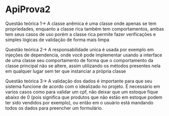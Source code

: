 # ApiProva2

Questão teórica 1-> A classe anêmica é uma classe onde apenas se tem propriedades, enquanto a classe rica também tem comportamentos, 
ambas tem seus casos de uso porém a classe rica permite fazer verificações e simples lógicas de validação de forma mais limpa

Questão teórica 2-> A responsabilidade unica é usada por exemplo em injeções de dependencia, onde você pode implementar usando a interface de uma classe seu comportamento de forma que o comportamento
da classe principal não se altere, assim utilizando os métodos presentes nela em qualquer lugar sem ter que instanciar a própria classe

Questão teórica 3-> A validação dos dados é importante para que seu sistema funcione de acordo com o idealizado no projeto. É necessário em varios casos como para validar um cpf, 
não deixar que um estoque fique abaixo de 0 (pois significa que produtos que não estão em estoque podem ter sido vendidos por exemplo), ou então em o usuário está mandando todos os dados para preencher um formulário.
